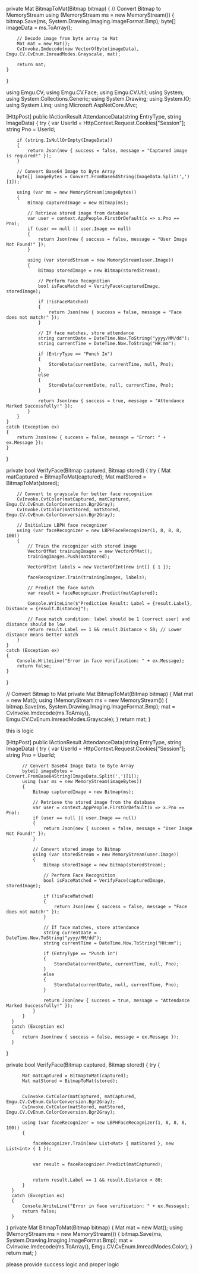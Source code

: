 private Mat BitmapToMat(Bitmap bitmap)
{
    // Convert Bitmap to MemoryStream
    using (MemoryStream ms = new MemoryStream())
    {
        bitmap.Save(ms, System.Drawing.Imaging.ImageFormat.Bmp);
        byte[] imageData = ms.ToArray();

        // Decode image from byte array to Mat
        Mat mat = new Mat();
        CvInvoke.Imdecode(new VectorOfByte(imageData), Emgu.CV.CvEnum.ImreadModes.Grayscale, mat);

        return mat;
    }
}



using Emgu.CV;
using Emgu.CV.Face;
using Emgu.CV.Util;
using System;
using System.Collections.Generic;
using System.Drawing;
using System.IO;
using System.Linq;
using Microsoft.AspNetCore.Mvc;

[HttpPost]
public IActionResult AttendanceData(string EntryType, string ImageData)
{
    try
    {
        var UserId = HttpContext.Request.Cookies["Session"];
        string Pno = UserId;

        if (string.IsNullOrEmpty(ImageData))
        {
            return Json(new { success = false, message = "Captured image is required!" });
        }

        // Convert Base64 Image to Byte Array
        byte[] imageBytes = Convert.FromBase64String(ImageData.Split(',')[1]);

        using (var ms = new MemoryStream(imageBytes))
        {
            Bitmap capturedImage = new Bitmap(ms);

            // Retrieve stored image from database
            var user = context.AppPeople.FirstOrDefault(x => x.Pno == Pno);
            if (user == null || user.Image == null)
            {
                return Json(new { success = false, message = "User Image Not Found!" });
            }

            using (var storedStream = new MemoryStream(user.Image))
            {
                Bitmap storedImage = new Bitmap(storedStream);

                // Perform Face Recognition
                bool isFaceMatched = VerifyFace(capturedImage, storedImage);

                if (!isFaceMatched)
                {
                    return Json(new { success = false, message = "Face does not match!" });
                }

                // If face matches, store attendance
                string currentDate = DateTime.Now.ToString("yyyy/MM/dd");
                string currentTime = DateTime.Now.ToString("HH:mm");

                if (EntryType == "Punch In")
                {
                    StoreData(currentDate, currentTime, null, Pno);
                }
                else
                {
                    StoreData(currentDate, null, currentTime, Pno);
                }

                return Json(new { success = true, message = "Attendance Marked Successfully!" });
            }
        }
    }
    catch (Exception ex)
    {
        return Json(new { success = false, message = "Error: " + ex.Message });
    }
}

private bool VerifyFace(Bitmap captured, Bitmap stored)
{
    try
    {
        Mat matCaptured = BitmapToMat(captured);
        Mat matStored = BitmapToMat(stored);

        // Convert to grayscale for better face recognition
        CvInvoke.CvtColor(matCaptured, matCaptured, Emgu.CV.CvEnum.ColorConversion.Bgr2Gray);
        CvInvoke.CvtColor(matStored, matStored, Emgu.CV.CvEnum.ColorConversion.Bgr2Gray);

        // Initialize LBPH face recognizer
        using (var faceRecognizer = new LBPHFaceRecognizer(1, 8, 8, 8, 100))
        {
            // Train the recognizer with stored image
            VectorOfMat trainingImages = new VectorOfMat();
            trainingImages.Push(matStored);

            VectorOfInt labels = new VectorOfInt(new int[] { 1 });

            faceRecognizer.Train(trainingImages, labels);

            // Predict the face match
            var result = faceRecognizer.Predict(matCaptured);

            Console.WriteLine($"Prediction Result: Label = {result.Label}, Distance = {result.Distance}");

            // Face match condition: label should be 1 (correct user) and distance should be low
            return result.Label == 1 && result.Distance < 50; // Lower distance means better match
        }
    }
    catch (Exception ex)
    {
        Console.WriteLine("Error in face verification: " + ex.Message);
        return false;
    }
}

// Convert Bitmap to Mat
private Mat BitmapToMat(Bitmap bitmap)
{
    Mat mat = new Mat();
    using (MemoryStream ms = new MemoryStream())
    {
        bitmap.Save(ms, System.Drawing.Imaging.ImageFormat.Bmp);
        mat = CvInvoke.Imdecode(ms.ToArray(), Emgu.CV.CvEnum.ImreadModes.Grayscale);
    }
    return mat;
}




this is logic 

  [HttpPost]
  public IActionResult AttendanceData(string EntryType, string ImageData)
  {
      try
      {
          var UserId = HttpContext.Request.Cookies["Session"];
          string Pno = UserId;

          // Convert Base64 Image Data to Byte Array
          byte[] imageBytes = Convert.FromBase64String(ImageData.Split(',')[1]);
          using (var ms = new MemoryStream(imageBytes))
          {
              Bitmap capturedImage = new Bitmap(ms);

              // Retrieve the stored image from the database
              var user = context.AppPeople.FirstOrDefault(x => x.Pno == Pno);
              if (user == null || user.Image == null)
              {
                  return Json(new { success = false, message = "User Image Not Found!" });
              }

              // Convert stored image to Bitmap
              using (var storedStream = new MemoryStream(user.Image))
              {
                  Bitmap storedImage = new Bitmap(storedStream);

                  // Perform Face Recognition
                  bool isFaceMatched = VerifyFace(capturedImage, storedImage);

                  if (!isFaceMatched)
                  {
                      return Json(new { success = false, message = "Face does not match!" });
                  }

                  // If face matches, store attendance
                  string currentDate = DateTime.Now.ToString("yyyy/MM/dd");
                  string currentTime = DateTime.Now.ToString("HH:mm");

                  if (EntryType == "Punch In")
                  {
                      StoreData(currentDate, currentTime, null, Pno);
                  }
                  else
                  {
                      StoreData(currentDate, null, currentTime, Pno);
                  }

                  return Json(new { success = true, message = "Attendance Marked Successfully!" });
              }
          }
      }
      catch (Exception ex)
      {
          return Json(new { success = false, message = ex.Message });
      }
  }

  private bool VerifyFace(Bitmap captured, Bitmap stored)
  {
      try
      {
          
          Mat matCaptured = BitmapToMat(captured);
          Mat matStored = BitmapToMat(stored);

         
          CvInvoke.CvtColor(matCaptured, matCaptured, Emgu.CV.CvEnum.ColorConversion.Bgr2Gray);
          CvInvoke.CvtColor(matStored, matStored, Emgu.CV.CvEnum.ColorConversion.Bgr2Gray);

          using (var faceRecognizer = new LBPHFaceRecognizer(1, 8, 8, 8, 100))
          {
              
              faceRecognizer.Train(new List<Mat> { matStored }, new List<int> { 1 });

              
              var result = faceRecognizer.Predict(matCaptured);

             
              return result.Label == 1 && result.Distance < 80; 
          }
      }
      catch (Exception ex)
      {
          Console.WriteLine("Error in face verification: " + ex.Message);
          return false;
      }
  }
  private Mat BitmapToMat(Bitmap bitmap)
  {
      Mat mat = new Mat();
      using (MemoryStream ms = new MemoryStream())
      {
          bitmap.Save(ms, System.Drawing.Imaging.ImageFormat.Bmp);
          mat = CvInvoke.Imdecode(ms.ToArray(), Emgu.CV.CvEnum.ImreadModes.Color);
      }
      return mat;
  }

please provide success logic and proper logic 
